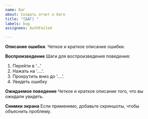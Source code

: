 ```yaml
---
name: Баг
about: Создать отчет о баге
title: "[БАГ] "
labels: bug
assignees: AuthFailed

---
```


**Описание ошибки**.
Четкое и краткое описание ошибки.

**Воспроизведение**
Шаги для воспроизведения поведения:
1. Перейти в '...'
2. Нажать на '....'.
3. Прокрутить вниз до '....'.
4. Увидеть ошибку

**Ожидаемое поведение**
Четкое и краткое описание того, что вы ожидали увидеть.

**Снимки экрана**
Если применимо, добавьте скриншоты, чтобы объяснить проблему.
